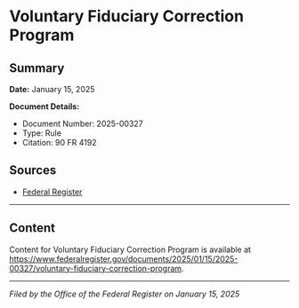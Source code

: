 # Voluntary Fiduciary Correction Program

## Summary

**Date:** January 15, 2025

**Document Details:**
- Document Number: 2025-00327
- Type: Rule
- Citation: 90 FR 4192

## Sources
- [Federal Register](https://www.federalregister.gov/documents/2025/01/15/2025-00327/voluntary-fiduciary-correction-program)

---

## Content

Content for Voluntary Fiduciary Correction Program is available at https://www.federalregister.gov/documents/2025/01/15/2025-00327/voluntary-fiduciary-correction-program.

---

*Filed by the Office of the Federal Register on January 15, 2025*

